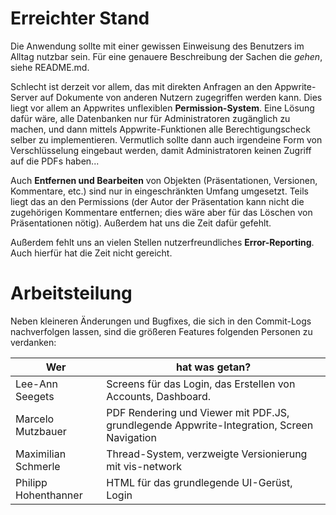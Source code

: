 # Erreichter Stand

Die Anwendung sollte mit einer gewissen Einweisung des Benutzers im Alltag nutzbar sein. Für eine genauere Beschreibung der Sachen die *gehen*, siehe README.md.

Schlecht ist derzeit vor allem, das mit direkten Anfragen an den Appwrite-Server auf Dokumente von anderen Nutzern zugegriffen werden kann. Dies liegt vor allem an Appwrites unflexiblen **Permission-System**. Eine Lösung dafür wäre, alle Datenbanken nur für Administratoren zugänglich zu machen, und dann mittels Appwrite-Funktionen alle Berechtigungscheck selber zu implementieren. Vermutlich sollte dann auch irgendeine Form von Verschlüsselung eingebaut werden, damit Administratoren keinen Zugriff auf die PDFs haben...

Auch **Entfernen und Bearbeiten** von Objekten (Präsentationen, Versionen, Kommentare, etc.) sind nur in eingeschränkten Umfang umgesetzt. Teils liegt das an den Permissions (der Autor der Präsentation kann nicht die zugehörigen Kommentare entfernen; dies wäre aber für das Löschen von Präsentationen nötig). Außerdem hat uns die Zeit dafür gefehlt.

Außerdem fehlt uns an vielen Stellen nutzerfreundliches **Error-Reporting**. Auch hierfür hat die Zeit nicht gereicht.

# Arbeitsteilung

Neben kleineren Änderungen und Bugfixes, die sich in den Commit-Logs nachverfolgen lassen, sind die größeren Features folgenden Personen zu verdanken:

|Wer|hat was getan?|
|--|--|
| Lee-Ann Seegets |Screens für das Login, das Erstellen von Accounts, Dashboard.|
| Marcelo Mutzbauer|PDF Rendering und Viewer mit PDF.JS, grundlegende Appwrite-Integration, Screen Navigation|
| Maximilian Schmerle|Thread-System, verzweigte Versionierung mit vis-network|
| Philipp Hohenthanner|HTML für das grundlegende UI-Gerüst, Login|